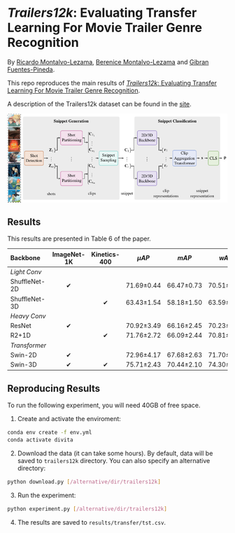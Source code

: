 # *Trailers12k*: Evaluating Transfer Learning For Movie Trailer Genre Recognition

By [Ricardo Montalvo-Lezama](https://turing.iimas.unam.mx/~ricardoml/),
[Berenice Montalvo-Lezama](https://turing.iimas.unam.mx/~bereml/) and
[Gibran Fuentes-Pineda](http://turing.iimas.unam.mx/~gibranfp/).

This repo reproduces the main results of [*Trailers12k*: Evaluating Transfer Learning For Movie Trailer Genre Recognition]().

A description of the Trailers12k dataset can be found in the [site](https://richardtml.github.io/trailers12k/).

![DIViTA](divita.png)


## Results

This results are presented in Table 6 of the paper.

| Backbone      | ImageNet-1K | Kinetics-400 | $\mu AP$ | $mAP$ | $wAP$  | $sAP$      |
| :---          | :-:         | :-:          | :-:      | :-:   | :-:    | :-:        |
| *Light Conv*  |    |    |            |            |            |            |
| ShuffleNet-2D | ✔ |    | 71.69±0.44 | 66.47±0.73 | 70.51±0.50 | 76.60±0.77 |
| ShuffleNet-3D |    | ✔ | 63.43±1.54 | 58.18±1.50 | 63.59±1.46 | 69.49±1.58 |
| *Heavy Conv*  |    |    |            |            |            |            |
| ResNet        | ✔ |    | 70.92±3.49 | 66.16±2.45 | 70.23±2.11 | 75.85±3.05 |
| R2+1D         |    | ✔ | 71.76±2.72 | 66.09±2.44 | 70.81±2.21 | 76.33±2.02 |
| *Transformer* |    |    |            |            |            |            |
| Swin-2D       | ✔ |    | 72.96±4.17 | 67.68±2.63 | 71.70±2.44 | 77.77±4.08 |
| Swin-3D       | ✔ | ✔ | 75.71±2.43 | 70.44±2.10 | 74.30±2.11 | 80.19±2.61 |


## Reproducing Results

To run the following experiment, you will need 40GB of free space.

1. Create and activate the enviroment:

```sh
conda env create -f env.yml
conda activate divita
```

2. Download the data (it can take some hours). By default,
data will be saved to `trailers12k` directory.
You can also specify an alternative directory:
```sh
python download.py [/alternative/dir/trailers12k]
```

3. Run the experiment:
```sh
python experiment.py [/alternative/dir/trailers12k]
```

4. The results are saved to `results/transfer/tst.csv`.
